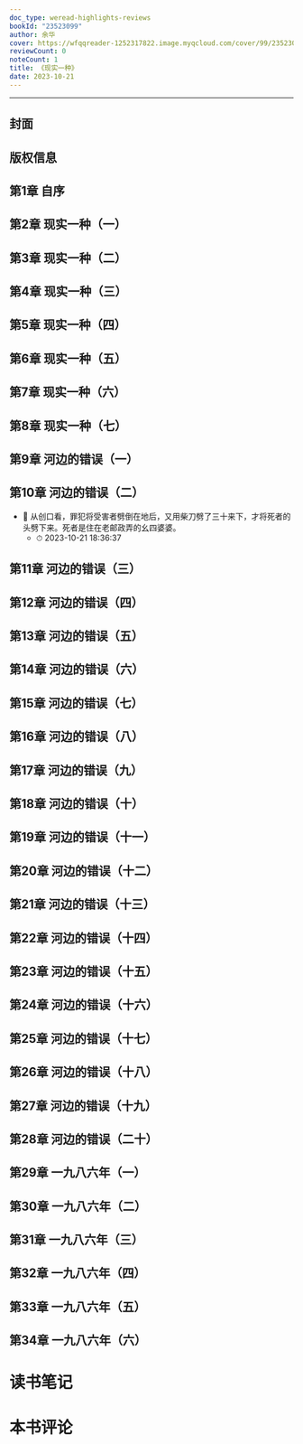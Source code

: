 ```yaml
---
doc_type: weread-highlights-reviews
bookId: "23523099"
author: 余华
cover: https://wfqqreader-1252317822.image.myqcloud.com/cover/99/23523099/t7_23523099.jpg
reviewCount: 0
noteCount: 1
title: 《现实一种》
date: 2023-10-21
---
```


---


## 封面

## 版权信息

## 第1章 自序

## 第2章 现实一种（一）

## 第3章 现实一种（二）

## 第4章 现实一种（三）

## 第5章 现实一种（四）

## 第6章 现实一种（五）

## 第7章 现实一种（六）

## 第8章 现实一种（七）

## 第9章 河边的错误（一）

## 第10章 河边的错误（二）


- 📌 从创口看，罪犯将受害者劈倒在地后，又用柴刀劈了三十来下，才将死者的头劈下来。死者是住在老邮政弄的幺四婆婆。 
    - ⏱ 2023-10-21 18:36:37 
## 第11章 河边的错误（三）

## 第12章 河边的错误（四）

## 第13章 河边的错误（五）

## 第14章 河边的错误（六）

## 第15章 河边的错误（七）

## 第16章 河边的错误（八）

## 第17章 河边的错误（九）

## 第18章 河边的错误（十）

## 第19章 河边的错误（十一）

## 第20章 河边的错误（十二）

## 第21章 河边的错误（十三）

## 第22章 河边的错误（十四）

## 第23章 河边的错误（十五）

## 第24章 河边的错误（十六）

## 第25章 河边的错误（十七）

## 第26章 河边的错误（十八）

## 第27章 河边的错误（十九）

## 第28章 河边的错误（二十）

## 第29章 一九八六年（一）

## 第30章 一九八六年（二）

## 第31章 一九八六年（三）

## 第32章 一九八六年（四）

## 第33章 一九八六年（五）

## 第34章 一九八六年（六）


# 读书笔记


# 本书评论

